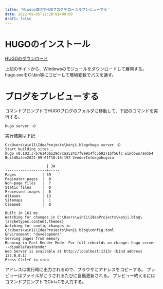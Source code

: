 ```yaml
---
title: 'Window環境でHUGブログをローカルプレビューする'
date: 2022-09-05T12:28:01+09:00
draft: false
---
```


# HUGOのインストール
[HUGOのダウンロード](https://github.com/gohugoio/hugo/releases)

上記のサイトから、Windowsのモジュールをダウンロードして展開する。
hugo.exeをC:\bin等にコピーして環境変数でパスを通す。

# ブログをプレビューする
コマンドプロンプトでHUGOブログのフォルダに移動して、下記のコマンドを実行する。

`hugo server -D`

実行結果は下記

```
C:\Users\win11\IdeaProjects\kenji.blog>hugo server -D
Start building sites …
hugo v0.102.3-b76146b129d7caa52417f8e914fc5b9271bf56fc windows/amd64 BuildDate=2022-09-01T10:16:19Z VendorInfo=gohugoio

                   | JA
-------------------+-----
Pages            | 39
Paginator pages  |  0
Non-page files   |  7
Static files     |  0
Processed images |  0
Aliases          | 13
Sitemaps         |  1
Cleaned          |  0

Built in 161 ms
Watching for changes in C:\Users\win11\IdeaProjects\kenji.blog\{archetypes,content,themes}
Watching for config changes in C:\Users\win11\IdeaProjects\kenji.blog\config.toml
Environment: "development"
Serving pages from memory
Running in Fast Render Mode. For full rebuilds on change: hugo server --disableFastRender
Web Server is available at http://localhost:1313/ (bind address 127.0.0.1)
Press Ctrl+C to stop
```

アドレスは実行時に出力されるので、ブラウザにアドレスをコピーする。
プレビューはファイルがこうされるたびに自動更新される。
プレビュー終えるにはコマンドプロンプトでCtrl+Cを入力する。
